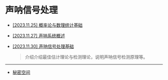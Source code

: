 # 声呐信号处理

* [[2023.11.25] 概率论与数理统计基础](public_docs/math/概率论基础.md) 

* [[2023.11.27] 声呐系统概述](public_docs/dsp/sonar_signal_processing/声呐系统介绍.md)

* [[2023.11.30] 声呐信号处理基础](public_docs/dsp/sonar_signal_processing/声呐信号处理基础.md)
  
  >介绍介绍最佳估计理论与检测理论，说明声呐信号检测原理等。



-----------------

* [秘密空间](public_docs/myspace/秘密基地.md)

